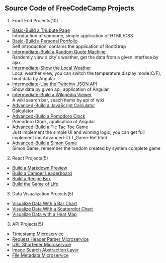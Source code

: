 ## Source Code of FreeCodeCamp Projects
1. Front End Projects(10)
  * [Basic-Build a Triubute Page](https://codepen.io/19920612/full/NRvRGm/)  
    Introduction of someone, simple application of HTML/CSS
  * [Basic-Build a Personal Portfolio](https://codepen.io/19920612/full/WGEzwr/)  
    Self introduction, contains the application of BootStrap
  * [Intermediate-Build a Random Quote Machine](https://codepen.io/19920612/full/jrxLaw/)  
    Randomly view a city's weather, get the data from a given interface by ajax
  * [Intermediate-Show the Local Weather](https://codepen.io/19920612/full/wzRLXz/)  
    Local weather view, you can switch the temperature display mode(C/F), bind data by Angular
  * [Intermediate-Use the Twitchtv JSON API](https://codepen.io/19920612/full/NRZjMw/)  
    Show data by given api, application of Angular
  * [Intermediate-Build a Wikipedia Viewer](https://codepen.io/19920612/full/yaAmxp/)  
    A wiki search bar, seach items by api of wiki
  * [Advanced-Build a JavaScript Calculator](https://codepen.io/19920612/full/XNJqYW/)  
    Calculator
  * [Advanced-Build a Pomodoro Clock](https://codepen.io/19920612/full/gLrXMz/)  
    Pomodoro Clock, application of Angular
  * [Advanced-Build a Tic Tac Toe Game](https://codepen.io/19920612/full/xREoKN/)  
    Just implement the simple UI and winning logic, you can get full implement ion Advanced-TTT_Game-Ref.html
  * [Advanced-Build a Simon Game](https://codepen.io/19920612/full/woqpmg/)  
    Simon Game, remember the random created by system complete game
2. React Projects(5)
  * [Build a Markdown Preview](https://codepen.io/19920612/full/eBPdWy)
  * [Build a Camper Leaderboard](https://codepen.io/19920612/full/dOBxXB)
  * [Build a Recipe Box](https://codepen.io/19920612/full/GrgQmJ)
  * [Build the Game of Life](http://codepen.io/19920612/full/oZYKOY/)
3. Data Visualization Projects(5)    
  * [Visualize Data With a Bar Chart](https://codepen.io/19920612/full/LxmjLd/)
  * [Visualize Data With a Scatterplot Chart](http://codepen.io/19920612/full/RKYBPX/)
  * [Visualize Data with a Heat Map](https://codepen.io/19920612/full/YVpMrL/)
3. API Projects(5)    
  * [Timestamp Microservice](https://mictimestamp.herokuapp.com/)
  * [Request Header Parser Microservice](https://micrequestheaderparser.herokuapp.com/)
  * [URL Shortener Microservice](https://micshortenerurl.herokuapp.com/)
  * [Image Search Abstraction Layer](https://micimagesearch.herokuapp.com/)
  * [File Metadata Microservice](https://micgetfilesize.herokuapp.com/)
    
